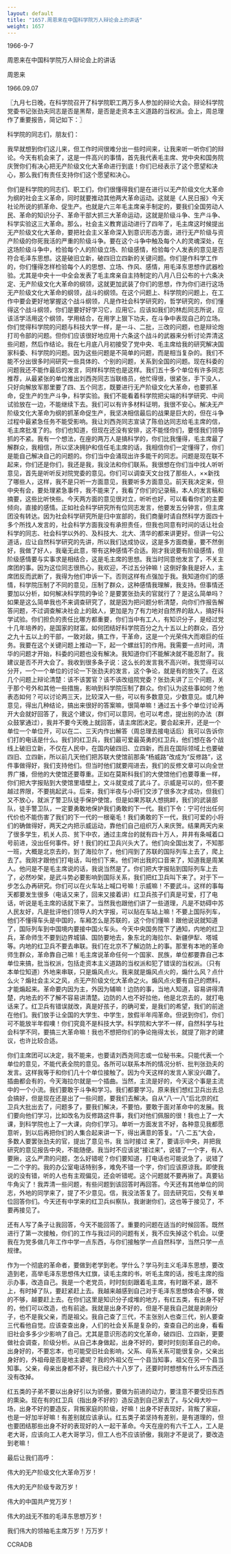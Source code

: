 ```yaml
---
layout: default
title: "1657.周恩来在中国科学院万人辩论会上的讲话"
weight: 1657
---
```


1966-9-7

周恩来在中国科学院万人辩论会上的讲话

周恩来

1966.09.07

〖九月七日晚，在科学院召开了科学院职工两万多人参加的辩论大会。辩论科学院党委书记张劲夫同志是否是黑帮，是否是走资本主义道路的当权派。会上，周总理作了重要报告，简记如下：〗

科学院的同志们，朋友们：

我早就想到你们这儿来，但工作时间很难分出一些时间来，让我来听一听你们的辩论。今天有机会来了，这是一件高兴的事情，首先我代表毛主席、党中央和国务院庆贺你们有决心把无产阶级文化大革命进行到底！你们已经表示了这个愿望和决心，那么我们有责任支持你们这个愿望和决心。

你们是科学院的同志们、职工们，你们很懂得我们是在进行以无产阶级文化大革命为纲的社会主义革命，同时就要推动其他两大革命运动。这就是《人民日报》今天社论所说的抓革命、促生产。也就是六三年毛主席亲手制定的，要我们全国劳动人民、革命的知识分子、革命干部大抓三大革命运动，这就是阶级斗争、生产斗争、科学实验这三大革命。那么，社会主义教育运动进行了四年了，毛主席这时候提出无产阶级文化大革命，要把社会主义革命深入到意识形态方面，进行无产阶级与资产阶级的你死我活的严重的阶级斗争。要在这个斗争中触及每个人的灵魂深处，在这场阶级斗争中，检验每个人的阶级立场、阶级感情，检验每个人发表的意见是否符合毛泽东思想。这是破旧立新，破四旧立四新的关键问题。你们是作科学工作的，你们懂得怎样检验每个人的思想、立场、作风、感情，用毛泽东思想作武器检验。尤其是中央十一中全会发表了毛主席亲自主持制定的八月八日公布的十六条决定、无产阶级文化大革命的纲领，这就更加武装了你们的思想，作为你们进行这场无产阶级文化大革命的纲领，战斗的纲领。在这个问题上、科学院的问题上，在工作中要会更好地掌握这个战斗纲领，凡是作社会科学研究的，哲学研究的，你们懂得这个战斗纲领，你们是要好好学习它，应用它。应该如我们的林彪同志所说，应该活学活用这个纲领，学用结合，在用字上狠下功夫，在斗争中表现自己的立场。你们觉得科学院的问题与科技大学一样，是一斗、二批，三改的问题，也是辩论炮打司令部的问题。但你们应该很好地应用十六条这个战斗的武器来分析讨论弄清这些问题，然后作结论。我在七月底八月初接受了党中央、毛主席给我的研究解决国家科委、科学院的问题。因为这些问题是不简单的问题，而是相当复杂的。我们不能不分出很多时间研究一些具体的、个别的问题，关系到全国的问题。现在科委的问题我还不能作最后的发言，同样科学院也是这样。我们五十多个单位有许多同志推荐，从最紧张的单位推出刘西尧同志当联络员，他忙得很，很紧张，手下没人，只好向解放军那里要了四、五个同志，既要进行无产阶级文化大革命，也要抓革命，促生产的生产斗争，科学实验。我们不能看着科学院把尖端的科学研究、中间试验放在一边，不能继续下去。我们可以有许多材料证明，我很不安心。解决无产阶级文化大革命为纲的抓革命促生产，我坚决相信最后的战果是巨大的，但在斗争过程中最紧急任务不能受影响。我让刘西尧同志宣读了陈伯达同志给毛主席的信，毛主席批准了的。你们也知道，但现在还没有安排，这不能怪你们，要怪我们领导抓的不紧。我有一个想法，在座的两万人是搞科学的，你们比我懂得，毛主席最了解群众，我相信，所以坚决拥护和信任毛主席的话，我相信你们一定懂得了，你们是能自己解决自己的问题的。你们当中会涌现出许多能干的同志。问题是现在联不起来，你们还是你们，我还是我，我没法和你们联系。我很想在你们当中找人听听意见，首先是听听反对院党委的意见。你们可以调查天文台找了那些人，××新找了哪些人，这样，我不是只听一方面意见，我要听多方面意见。前天我决定来，但中央有会，要处理紧急事件，我不能来了，我看了你们的记录稿，本人的发言稿和摘要，这些比听快些。今天两方面的意见很对立，听听也好，可以看看你们的主要倾向，直接的感情。正如社会科学研究所有位同志发言，他要发五分钟言，但主席团没有转达。因为社会科学研究所是归中宣部的，我们商量时请自然科学方面四十多个所找人发言的，社会科学方面我没有承担责任，但我也同意有时间的话让社会科学的同志、社会科学以外的、及科技大、北大、清华的都来讲更好。但讲一句公道话，应让自然科学研究的先讲，所以我们达成协议，这是多方面商量，要不然倒好，我做了好人，我毫无此意，带有这种感情不合适。刚才我说要有阶级感情，但阶级感情要与实事求是相结合，这是毛主席的思想。我当时同意他发言了，不关主席团的事。因为这位同志很热心，我欢迎，不过五分钟嘛！这倒好象我是好人，主席团反而武断了，我得为他们申诉一下。否则这样有点强加于我。我知道你们的感情，科学院压制了不同的意见，压制了群众，这种感情我理解，我支持。但事情还要加以分析，如何解决科学院的争论？是要罢张劲夫的官就行了？是这么简单吗？如果是这么简单我也不来调查研究了，就是因为把问题分析清楚，向你们作报告解答问题，不过调查解决社会上的敌人，更加是为了有力地对自然界的敌人，搞好科学试验。你们担负的责任比哪方都重要，你们当中有工人，有知识分子，是经过党十几年培养的，是国家的财富。如何团结好科学院百分之九十五以上的群众，百分之九十五以上的干部，一致对敌，搞工作，干革命，这是一个光荣伟大而艰巨的任务。我要在这个关键问题上推动一下，起一个螺丝钉的作用。我需要一点时间，清华的问题才开始，科委的问题也没有解决。我知道你们不能解决就不能忍耐了。我建议是否不开大会了。我收到很多条子说：这么长的发言我不高兴听。我觉得可以分开，一个一个单位的讨论一下张劲夫的发言，这个争论，就是有的放矢了。在这几个问题上辩论清楚：该不该罢官？该不该改组院党委？张劲夫讲了三个问题，关于那个号外和其他一些措施，影响到科学院压制了群众。你们认为这些事如何？他表态如何？可以讨论两三天，比较深入一些，可以有多数意见，少数意见。或几种意见，得出几种结论，搞出来很好的答案嘛，很简单嘛！通过五十多个单位讨论再开大会就好回答了，我这个建议，你们可以意同，也可以考虑，提出别的办法（群众鼓掌通过），我并不要今天晚上就回答，请主席团决定。要合起来开，还是一个单位一个单位开，可以在二、三天内作出解答（周总理去接电话后）我可以告诉你们打的电话是什么。我们的红卫兵，我们最可爱最英勇的红卫兵，他们想在各个战线上破旧立新，不仅在人民中，在国内破四旧、立四新，而且在国际领域上也要破四旧、立四新，所以前几天他们把苏联大使馆前那条“杨威路”改成为“反修路”，这件事做得好，我们支持他们。但当时他们就要闯进去，我们的反修文章可以向全世界广播，但他的大使馆还要尊重。正如在莫斯科我们的大使馆他们也要尊重一样，你们把大字报贴到大使馆里墙壁上，文斗就变成了武斗了。示威是可以的，但不要越过界限，不要挑起武斗。后来，我们半夜与小将们交涉了很多次才成功，但我们又不放心，就派了警卫队徒手保护使馆，但是如果苏联人想挑衅，我们的武装部队，徒手警卫队，一定要勇敢地保护我们勇敢的下一代。我们下令：宁可付出任何代价也不能伤害了我们的下一代的一根毫毛！我们勇敢的下一代，我们可爱的小将们的确做得好，两天之内把示威运动，靠他们自己组织万人来庆贺。结果两天内来了很多学生，机关人员、贫下中农，通过主席台的就有四十万人，井井有条喊着口号前进，没出任何事件。好！我们的红卫兵兴头大了。他们向全国出发了，不知那一班，大概是北京去的，到了海拉尔了，他们闯到了苏联的国际列车上去了，爬上去了。我刚才跟他们打电话，叫他们下来。他们听出我的口音来了，知道我是周某人。他问是不是毛主席说的话，我说当然是了。你们把大字报贴到国际列车上去了，必然吵架，是武斗势必要影响到国际关系，我们把红卫兵叫下来了。对于下一步怎么办再研究。你们可以在火车站上喊口号嘛！示威嘛！不要武斗。这样的事每天都要发生很多（电话又来了，回来又接着讲）红卫兵孩子们真是可爱，打了电话，听说是毛主席的话就下来了。当然我也跟他们讲了一些道理，凡是不妨碍中苏人民友好，凡是批评他们领导人的大字报，可以贴在车站上嘛！不要上国际列车，他们不懂得车头是中国的，车厢怎么是苏联的，这个你们懂嘛！跟他说说就知道了，国际列车到中国境内要接中国火车头。今天中央国务院下了通知，内地的红卫兵，革命师生不要到边界城镇、国防要地去，象东北的海拉尔、新疆伊犁、塔城等。内地的红卫兵不要去串联。我们在北京不了解边防上的事。那里有本地的革命师生群众，革命靠自己嘛！毛主席说革命任何一个国家、民族，单位都要靠自己本单位来搞，批当权派，包括走资本主义道路的当权派和犯了错误的当权派。（只有本单位知道）外地来串联，只是煽风点火。我来就是煽风点火的，煽什么风？点什么火？煽社会主义之风，点无产阶级文化大革命之火。煽风点火要有自己的燃料，才能煽起来。革命要内因为主，外因为辅嘛！边防的事，当地人知道，容易讲得清楚，内地去的不了解不容易讲清楚。边防的人也不好拉他，他是北京去的，就打电话来了。红卫兵有错误就改，真是好孩子，的确可爱，是我们的希望，我们的前途在他们。我们放手让全国的大学生、中学生，放假半年闯革命。但说到你们，你们可不能放半年假噢！你们究竟不是科技大学。科学院和大学不一样，自然科学与社会科学不同，要搞三大革命嘛！我也不想把你们的争论拖得太长，就提了刚才的建议，也许比较合适。

你们主席团可以决定，我不能来，也要请刘西尧同志或一位秘书来。只能代表一个单位的意见，不能代表全院的意见。各所可以联系本所的情况分析、批判张劲夫的发言。这样我等于和你们几十个单位接触了。因为今天这样的发言人家没兴趣了。插曲都会有的，今天海拉尔就是一个插曲。当然，主流是好的，今天这个事是主流中的一个小流。我们要敢于斗争和学习。我们都要学习。原来我们想红卫兵出去总会搞好，但是现在还是出了一些问题，要我们去解决。自从“八·一八”后北京的红卫兵大批出去了，问题多了，要我们解决，不要怕，要敢于面对革命中的发展。我们要向他们学习，比如改名为反修路这件事，我们对他们佩服的很！我也上了一大课，到科学院也上了一大课，向你们学习。单听一方面发言不好，各种意见我都愿意听，到以后再把你们的人集合起来讲一下，得出满意的答复。“八·二五”大会，多数人要罢张劲夫的官，提出了意见书，我 当时接过 来了，要请示中央，并把我研究的意见报告中央，不能随便。我当时不应该说“接过来”，说错了一个字，有人要揪，这么严肃的问题，怎么好错呢？你们要知道，打电话也可能说急了，说错了一二个字的。我的办公室电话特别多，难免不错一个字，你们应该原谅我。即使我说的没有错，听的人也有主观偏见，还会听错呢。这个问题就不要再揪了。真要钻牛角尖了！我弄清一些问题，有些问题到该回答时再回答。今天还有其他单位的同志，外地的同学来了，提了不少意见。信，我没法答复了。回去研究后，交有关单位回答你们。今天还有中学来的红卫兵纠察队，我谢谢你们，这也等于接见了，不要再接见了。

还有人写了条子让我回答，今天不能回答了。重要的问题在适当的时候回答。既然进行了第一次接触，你们的工作与我过问的问题有关，我不应失掉这个机会。以便我在为党多做几年工作中学一点东西，与你们接触学一点自然科学，当然只学一点规律。

作为一个彻底的革命者，要做到老学到老。学什么？学马列主义毛泽东思想，要改造到老，高举毛泽东思想伟大红旗，读毛主席的书，听毛主席的话，按毛主席的指示办事，改造自己。我是一个老党员，时时刻刻跟着毛主席，有时跟不紧，跟不上，有时掉了队，要赶紧赶上去。我越来越感到自己对于毛泽东思想体会不够，做的不够，越要赶上去。在你们这里是知识分子成堆的地方，有红五类，有出身不好的，他们可以改造，也有前途。我就是出身不好的，但是不是我自己就是剥削分子，也不是我父亲，而是祖父。我自己查了三代，不主张别人也查三代，别人要查三代看他自觉。应该查查出身，人们的社会关系是复杂的，查查自己的出身，看看旧社会多多少少影响了自己。尤其是意识形态的文化革命，破四旧、立四新，更要做社会调查，阶级分析。从自己本身做起，出身不好的，要时时刻刻革自己的命。出身好的，不要忘本，也可能受旧社会影响，父系、母系关系可能很复杂，父亲出身好的，外祖母是否是地主婆呢？我的外祖父在一个县当知事，祖父在另一个县当知事。父亲，母亲出身都不好，我已经六十八岁了，还要时时想想有什么坏东西还没有改掉。

红五类的子弟不要以出身好引以为骄傲，要做为前进的动力，要注意不要受旧东西的熏染。现在有的红卫兵（指出身不好的）造反造到自己家去了。与父母大吵一场，出身不好的要造反，背叛家庭的阶级，好嘛！出身不好表现好，背叛了家庭，也是一好加半好嘛！有差别就应该承认。红五类子弟坚持有差别，是有道理的，但也要团结那些出身不好的表现好的人一起干革命。今天在座的有六千工人，工人是老大哥，应该向工人老大哥学习，但工人也不应该骄傲，我刚才不是说了，要改造到老嘛！

最后让我们高呼：

伟大的无产阶级文化大革命万岁！

伟大的无产阶级专政万岁！

伟大的中国共产党万岁！

伟大的战无不胜的毛泽东思想万岁！

我们伟大的领袖毛主席万岁！万万岁！

CCRADB

